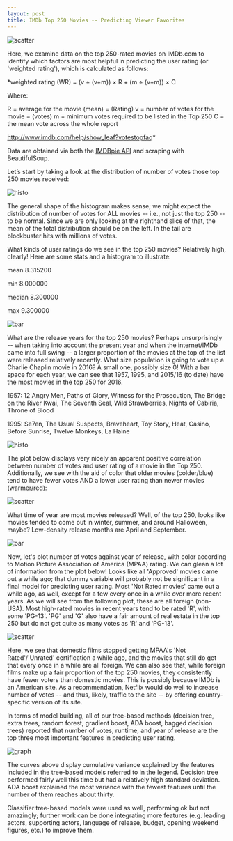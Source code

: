 ```yaml
---
layout: post
title: IMDb Top 250 Movies -- Predicting Viewer Favorites
---
```

![scatter](../images/IMDbvotesvyearscatter.png)

Here, we examine data on the top 250-rated movies on IMDb.com to identify which factors are most helpful in predicting the user rating (or 'weighted rating'), which is calculated as follows:

*weighted rating (WR) = (v ÷ (v+m)) × R + (m ÷ (v+m)) × C

Where:

R = average for the movie (mean) = (Rating)
v = number of votes for the movie = (votes)
m = minimum votes required to be listed in the Top 250
C = the mean vote across the whole report

http://www.imdb.com/help/show_leaf?votestopfaq*


Data are obtained via both the [IMDBpie API](https://github.com/richardasaurus/imdb-pie) and scraping with BeautifulSoup.  

Let’s start by taking a look at the distribution of number of votes those top 250 movies received:

![histo](../images/movievotehisto.png)


The general shape of the histogram makes sense; we might expect the distribution of number of votes for ALL movies -- i.e., not just the top 250 -- to be normal.  Since we are only looking at the righthand slice of that, the mean of the total distribution should be on the left.  In the tail are blockbuster hits with millions of votes.

What kinds of user ratings do we see in the top 250 movies?  Relatively high, clearly!  Here are some stats and a histogram to illustrate:

mean       8.315200

min        8.000000

median     8.300000

max        9.300000

![bar](../images/IMDbratingbar.png)


What are the release years for the top 250 movies?  Perhaps unsurprisingly -- when taking into account the present year and when the internet/IMDb came into full swing -- a larger proportion of the movies at the top of the list were released relatively recently.  What size population is going to vote up a Charlie Chaplin movie in 2016?  A small one, possibly size 0!  With a bar space for each year, we can see that 1957, 1995, and 2015/16 (to date) have the most movies in the top 250 for 2016.

1957:  12 Angry Men, Paths of Glory, Witness for the Prosecution, The Bridge on the River Kwai, The Seventh Seal, Wild Strawberries, Nights of Cabiria, Throne of Blood

1995:  Se7en, The Usual Suspects, Braveheart, Toy Story, Heat, Casino, Before Sunrise, Twelve Monkeys, La Haine

![histo](../images/movieyearhisto.png)


The plot below displays very nicely an apparent positive correlation between number of votes and user rating of a movie in the Top 250.  Additionally, we see with the aid of color that older movies (colder/blue) tend to have fewer votes AND a lower user rating than newer movies (warmer/red):

![scatter](../images/IMDbvotesvyearscatter.png)


What time of year are most movies released?  Well, of the top 250, looks like movies tended to come out in winter, summer, and around Halloween, maybe?  Low-density release months are April and September.

![bar](../images/IMDbmonthbar.png)


Now, let's plot number of votes against year of release, with color according to Motion Picture Association of America (MPAA) rating.  We can glean a lot of information from the plot below!  Looks like all 'Approved' movies came out a while ago; that dummy variable will probably not be significant in a final model for predicting user rating.  Most 'Not Rated movies' came out a while ago, as well, except for a few every once in a while over more recent years.  As we will see from the following plot, these are all foreign (non-USA).  Most high-rated movies in recent years tend to be rated 'R', with some 'PG-13'.  'PG' and 'G' also have a fair amount of real estate in the top 250 but do not get quite as many votes as 'R' and 'PG-13'.  

![scatter](../images/IMDbvotesvratingscatter.png)


Here, we see that domestic films stopped getting MPAA's 'Not Rated'/'Unrated' certification a while ago, and the movies that still do get that every once in a while are all foreign.  We can also see that, while foreign films make up a fair proportion of the top 250 movies, they consistently have fewer voters than domestic movies.  This is possibly because IMDb is an American site.  As a recommendation, Netflix would do well to increase number of votes -- and thus, likely, traffic to the site -- by offering country-specific version of its site.


In terms of model building, all of our tree-based methods (decision tree, extra trees, random forest, gradient boost, ADA boost, bagged decision trees) reported that number of votes, runtime, and year of release are the top three most important features in predicting user rating.

![graph](../images/IMDbmovietreecurves.png)

The curves above display cumulative variance explained by the features included in the tree-based models referred to in the legend.  Decision tree performed fairly well this time but had a relatively high standard deviation.  ADA boost explained the most variance with the fewest features until the number of them reaches about thirty.  

Classifier tree-based models were used as well, performing ok but not amazingly; further work can be done integrating more features (e.g. leading actors, supporting actors, language of release, budget, opening weekend figures, etc.) to improve them.  
